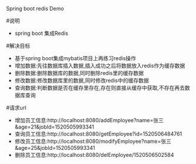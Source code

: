 Spring boot redis Demo

#说明
* spring boot 集成Redis

#解决目标
* 基于spring boot集成mybatis项目上再练习redis操作
* 增加数据:先往数据库插入数据,插入成功之后将数据放入redis作为缓存数据
* 删除数据:删除数据库的数据,同时删除redis里的缓存数据
* 修改数据:修改数据库里的数据,同时修改redis中的缓存数据
* 查询数据:判断数据是否在缓存里存在,存在则直接从缓存中获取,不存在再去数据库查询

#请求url
* 增加员工信息:http://localhost:8080/addEmployee?name=张三&age=21&jobId=1520505993341
* 查询员工信息:http://localhost:8080/getEmployee?id=1520506484761
* 修改员工信息:http://localhost:8080/modifyEmployee?name=张三&age=25&jobId=1520505993341
* 删除员工信息:http://localhost:8080/delEmployee/1520506502584
